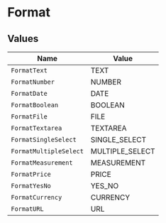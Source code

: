 # Format


## Values

| Name                   | Value                  |
| ---------------------- | ---------------------- |
| `FormatText`           | TEXT                   |
| `FormatNumber`         | NUMBER                 |
| `FormatDate`           | DATE                   |
| `FormatBoolean`        | BOOLEAN                |
| `FormatFile`           | FILE                   |
| `FormatTextarea`       | TEXTAREA               |
| `FormatSingleSelect`   | SINGLE_SELECT          |
| `FormatMultipleSelect` | MULTIPLE_SELECT        |
| `FormatMeasurement`    | MEASUREMENT            |
| `FormatPrice`          | PRICE                  |
| `FormatYesNo`          | YES_NO                 |
| `FormatCurrency`       | CURRENCY               |
| `FormatURL`            | URL                    |